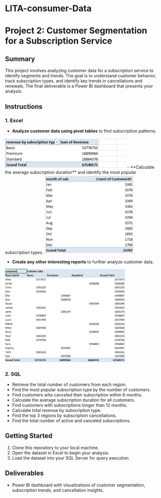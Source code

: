 # LITA-consumer-Data

# Project 2: Customer Segmentation for a Subscription Service

## Summary
This project involves analyzing customer data for a subscription service to identify segments and trends. The goal is to understand customer behavior, track subscription types, and identify key trends in cancellations and renewals. The final deliverable is a Power BI dashboard that presents your analysis.

## Instructions

### 1. Excel
- **Analyze customer data using pivot tables** to find subscription patterns.
<img src="/images/sub by rev.JPG" alt="Logo" width="400"/>
- **Calculate the average subscription duration** and identify the most popular subscription types.
<img src="/images/month of sub.JPG" alt="Logo" width="300"/>

- **Create any other interesting reports** to further analyze customer data.
<img src="/images/sub,cus,rev.JPG" alt="Logo" width="400"/>

### 2. SQL

- Retrieve the total number of customers from each region.
- Find the most popular subscription type by the number of customers.
- Find customers who canceled their subscription within 6 months.
- Calculate the average subscription duration for all customers.
- Find customers with subscriptions longer than 12 months.
- Calculate total revenue by subscription type.
- Find the top 3 regions by subscription cancellations.
- Find the total number of active and canceled subscriptions.

## Getting Started
1. Clone this repository to your local machine.
2. Open the dataset in Excel to begin your analysis.
3. Load the dataset into your SQL Server for query execution.

## Deliverables
- Power BI dashboard with visualizations of customer segmentation, subscription trends, and cancellation insights.
